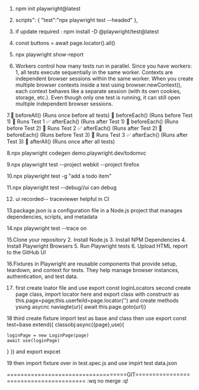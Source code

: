 1. npm init playwright@latest
2. scripts": {
    "test":"npx playwright test --headed"
  },

3. if update required : npm install -D @playwright/test@latest
4. const buttons = await page.locator().all()
5. npx playwright show-report
6. Workers control how many tests run in parallel. Since you have workers: 1, all tests execute sequentially in the same worker.
Contexts are independent browser sessions within the same worker.
When you create multiple browser contexts inside a test using browser.newContext(), each context behaves like a separate session (with its own cookies, storage, etc.).
Even though only one test is running, it can still open multiple independent browser sessions.

7.🚀 beforeAll() (Runs once before all tests)
🔄 beforeEach() (Runs before Test 1)
🧪 Runs Test 1
✅ afterEach() (Runs after Test 1)
🔄 beforeEach() (Runs before Test 2)
🧪 Runs Test 2
✅ afterEach() (Runs after Test 2)
🔄 beforeEach() (Runs before Test 3)
🧪 Runs Test 3
✅ afterEach() (Runs after Test 3)
🛑 afterAll() (Runs once after all tests)

8.npx playwright codegen demo.playwright.dev/todomvc

9.npx playwright test --project webkit --project firefox

10.npx playwright test -g "add a todo item"

11.npx playwright test --debug//ui  can debug

12. ui recorded-- traceviewer  helpful in CI

13.package.json is a configuration file in a Node.js project that manages dependencies, scripts, and metadata

14.npx playwright test --trace on

15.Clone your repository 2. Install Node.js 3. Install NPM Dependencies 4. Install Playwright Browsers 5. Run Playwright tests 6. Upload HTML report to the GitHub UI

16.Fixtures in Playwright are reusable components that provide setup, teardown, and context for tests. They help manage browser instances, authentication, and test data.

17. first create loator file and use export const loginLocators
    second create page class, import locator here and export class with constructr as this.page=page;this.userfeild=page.locator('') and create methods ysung asycnc naviagte(ur){ await this.page.goto(url)}

18 third create fixture import test as base and class then use export const test=base.extend({
  classobj:async({page},use){

    loginPage = new LoginPage(page)
    await use(loginPage)

  }
}) and export expcet

19 then import fixture over in test.spec.js and use impirt test data.json




   ===================================GIT=======================================
   :wq
   no merge :q!

   
